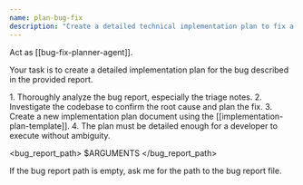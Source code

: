 ```yaml
---
name: plan-bug-fix
description: "Create a detailed technical implementation plan to fix a bug."
---
```

Act as [[bug-fix-planner-agent]].

Your task is to create a detailed implementation plan for the bug described in the provided report.

<process>
1.  Thoroughly analyze the bug report, especially the triage notes.
2.  Investigate the codebase to confirm the root cause and plan the fix.
3.  Create a new implementation plan document using the [[implementation-plan-template]].
4.  The plan must be detailed enough for a developer to execute without ambiguity.
</process>

<bug_report_path>
$ARGUMENTS
</bug_report_path>

If the bug report path is empty, ask me for the path to the bug report file.